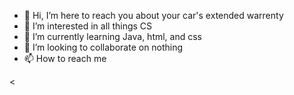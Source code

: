 - 👋 Hi, I’m here to reach you about your car's extended warrenty
- 👀 I’m interested in all things CS
- 🌱 I’m currently learning Java, html, and css
- 💞️ I’m looking to collaborate on nothing
- 📫 How to reach me    

<
